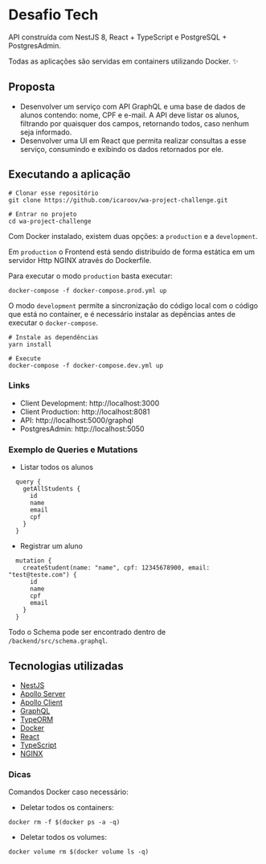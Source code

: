 # Desafio Tech

API construída com NestJS 8, React + TypeScript e PostgreSQL + PostgresAdmin.

Todas as aplicações são servidas em containers utilizando Docker. ✨

## Proposta

- Desenvolver um serviço com API GraphQL e uma base de dados de alunos
  contendo: nome, CPF e e-mail. A API deve listar os alunos, filtrando por quaisquer dos campos, retornando todos, caso nenhum seja informado.
- Desenvolver uma UI em React que permita realizar consultas a esse serviço, consumindo e exibindo os dados retornados por ele.

## Executando a aplicação

```shell
# Clonar esse repositório
git clone https://github.com/icaroov/wa-project-challenge.git

# Entrar no projeto
cd wa-project-challenge
```

Com Docker instalado, existem duas opções: a `production` e a `development`.

Em `production` o Frontend está sendo distribuído de forma estática em um servidor Http NGINX através do Dockerfile.

Para executar o modo `production` basta executar:

```
docker-compose -f docker-compose.prod.yml up
```

O modo `development` permite a sincronização do código local com o código que está no container, e é necessário instalar as depências antes de executar o `docker-compose`.

```
# Instale as dependências
yarn install

# Execute
docker-compose -f docker-compose.dev.yml up
```

### Links

- Client Development: http://localhost:3000
- Client Production: http://localhost:8081
- API: http://localhost:5000/graphql
- PostgresAdmin: http://localhost:5050

### Exemplo de Queries e Mutations

- Listar todos os alunos

```
  query {
    getAllStudents {
      id
      name
      email
      cpf
    }
  }
```

- Registrar um aluno

```
  mutation {
    createStudent(name: "name", cpf: 12345678900, email: "test@teste.com") {
      id
      name
      cpf
      email
    }
  }
```

Todo o Schema pode ser encontrado dentro de `/backend/src/schema.graphql`.

## Tecnologias utilizadas

- [NestJS](https://nestjs.com/)
- [Apollo Server](https://www.apollographql.com/docs/apollo-server/)
- [Apollo Client](https://www.apollographql.com/docs/react/)
- [GraphQL](https://graphql.org/)
- [TypeORM](https://typeorm.io/#/)
- [Docker](https://www.docker.com/)
- [React](https://pt-br.reactjs.org/)
- [TypeScript](https://www.typescriptlang.org/)
- [NGINX](https://www.nginx.com/)

### Dicas

Comandos Docker caso necessário:
- Deletar todos os containers:
```
docker rm -f $(docker ps -a -q)
```
- Deletar todos os volumes:

```
docker volume rm $(docker volume ls -q)
```
